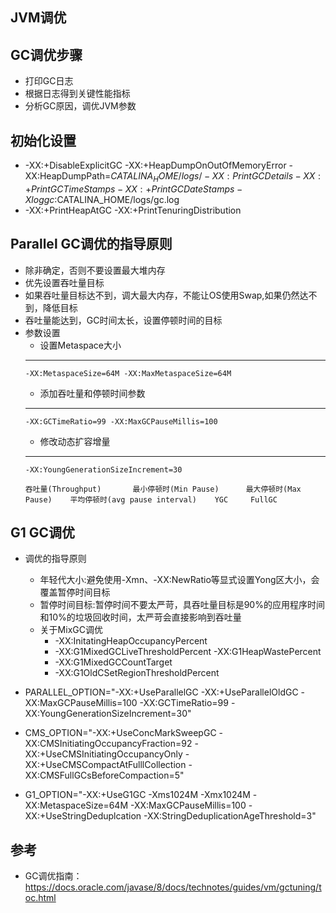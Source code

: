 ## JVM调优

## GC调优步骤
  - 打印GC日志
  - 根据日志得到关键性能指标
  - 分析GC原因，调优JVM参数
  
##  初始化设置
  - -XX:+DisableExplicitGC -XX:+HeapDumpOnOutOfMemoryError -XX:HeapDumpPath=$CATALINA_HOME/logs/ -XX:PrintGCDetails -XX:+PrintGCTimeStamps -XX:+PrintGCDateStamps -Xloggc:$CATALINA_HOME/logs/gc.log 
  - -XX:+PrintHeapAtGC -XX:+PrintTenuringDistribution
  
## Parallel GC调优的指导原则
  - 除非确定，否则不要设置最大堆内存
  - 优先设置吞吐量目标
  - 如果吞吐量目标达不到，调大最大内存，不能让OS使用Swap,如果仍然达不到，降低目标
  - 吞吐量能达到，GC时间太长，设置停顿时间的目标
  - 参数设置
    - 设置Metaspace大小
    ---
        -XX:MetaspaceSize=64M -XX:MaxMetaspaceSize=64M
    - 添加吞吐量和停顿时间参数
    ---
        -XX:GCTimeRatio=99 -XX:MaxGCPauseMillis=100
    - 修改动态扩容增量
    ---
        -XX:YoungGenerationSizeIncrement=30
    
        吞吐量(Throughput)       最小停顿时(Min Pause)      最大停顿时(Max Pause)    平均停顿时(avg pause interval)    YGC     FullGC  
  
## G1 GC调优
  - 调优的指导原则
    - 年轻代大小:避免使用-Xmn、-XX:NewRatio等显式设置Yong区大小，会覆盖暂停时间目标
    - 暂停时间目标:暂停时间不要太严苛，具吞吐量目标是90%的应用程序时间和10%的垃圾回收时间，太严苛会直接影响到吞吐量
    - 关于MixGC调优
      - -XX:InitatingHeapOccupancyPercent
      - -XX:G1MixedGCLiveThresholdPercent -XX:G1HeapWastePercent
      - -XX:G1MixedGCCountTarget
      - -XX:G1OldCSetRegionThresholdPercent




 




 - PARALLEL_OPTION="-XX:+UseParallelGC -XX:+UseParallelOldGC -XX:MaxGCPauseMillis=100 -XX:GCTimeRatio=99 -XX:YoungGenerationSizeIncrement=30"  
  - CMS_OPTION="-XX:+UseConcMarkSweepGC -XX:CMSInitiatingOccupancyFraction=92 -XX:+UseCMSInitiatingOccupancyOnly -XX:+UseCMSCompactAtFulllCollection -XX:CMSFullGCsBeforeCompaction=5"  
  - G1_OPTION="-XX:+UseG1GC -Xms1024M -Xmx1024M -XX:MetaspaceSize=64M -XX:MaxGCPauseMillis=100 -XX:+UseStringDeduplcation -XX:StringDeduplicationAgeThreshold=3"  
  
## 参考
  - GC调优指南：https://docs.oracle.com/javase/8/docs/technotes/guides/vm/gctuning/toc.html  


